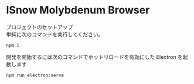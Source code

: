 # ISnow Molybdenum Browser

プロジェクトのセットアップ  
単純に次のコマンドを実行してください。
```
npm i
```

開発を開始するには次のコマンドでホットリロードを有効にした Electron を起動します
```
npm run electron:serve
```
